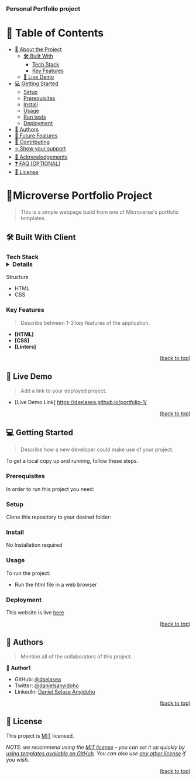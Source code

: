 <a name="readme-top"></a>

  <h3><b>Personal Portfolio project</b></h3>

</div>

<!-- TABLE OF CONTENTS -->

# 📗 Table of Contents

- [📖 About the Project](#)
  - [🛠 Built With](#HTML-CSS)
    - [Tech Stack](#THML-CSS)
    - [Key Features](#h)
  - [🚀 Live Demo](#live-demo)
- [💻 Getting Started](#getting-started)
  - [Setup](#setup)
  - [Prerequisites](#HTML-CSS-GIT)
  - [Install](#install)
  - [Usage](#usage)
  - [Run tests](#run-tests)
  - [Deployment](#triangular_flag_on_post-deployment)
- [👥 Authors](#Daniel-Selase-Anyidoho)
- [🔭 Future Features](#future-features)
- [🤝 Contributing](#contributing)
- [⭐️ Show your support](#support)
- [🙏 Acknowledgements](#acknowledgements)
- [❓ FAQ (OPTIONAL)](#faq)
- [📝 License](#license)

<!-- PROJECT DESCRIPTION -->

# 📖<a name="about-project">Microverse Portfolio Project</a>

> This is a simple webpage build from one of Microverse's portfolio templates.


## 🛠 Built With <a name="built-with">Client</a>

### Tech Stack <details>
  <summary>Structure</summary>
  <ul>
    <li>HTML</li>
    <li>CSS</li>
  </ul>
</details>

<!-- Features -->

### Key Features <a name="key-features"></a>

> Describe between 1-3 key features of the application.

- **[HTML]**
- **[CSS]**
- **[Linters]**

<p align="right">(<a href="#readme-top">back to top</a>)</p>

<!-- LIVE DEMO -->

## 🚀 Live Demo <a name="live-demo"></a>

> Add a link to your deployed project.

- [Live Demo Link] <a href="https://dselasea.github.io/portfolio-1/" target="_blank">https://dselasea.github.io/portfolio-1/</a>

<p align="right">(<a href="#readme-top">back to top</a>)</p>

<!-- GETTING STARTED -->

## 💻 Getting Started <a name="getting-started"></a>

> Describe how a new developer could make use of your project.

To get a local copy up and running, follow these steps.

### Prerequisites

In order to run this project you need:

<!--
Example command:

```sh
 gem install rails
```
 -->

### Setup

Clone this repository to your desired folder:

<!--
Example commands:

```sh
  cd my-folder
  git clone git@github.com:myaccount/my-project.git
```
--->

### Install

No Installation required

<!--
Example command:

```sh
  cd my-project
  gem install
```
--->

### Usage

To run the project:
<ul>
    <li>Run the html file in a web browser</li>
  </ul>
<!--
Example command:

```sh
  rails server
```
--->

### Run tests

To run tests, run the following command:

<!--
Example command:

```sh
  bin/rails test test/models/article_test.rb
```
--->

### Deployment

This website is live <a href="https://dselasea.github.io/portfolio-1">here</a>

<!--
Example:

```sh

```
 -->

<p align="right">(<a href="#readme-top">back to top</a>)</p>

<!-- AUTHORS -->

## 👥 Authors <a name="authors"></a>

> Mention all of the collaborators of this project.

👤 **Author1**

- GitHub: [@dselasea](https://github.com/dselasea)
- Twitter: [@danielsanyidoho](https://twitter.com/danielsanyidoho)
- LinkedIn: [Daniel Selase Anyidoho](https://www.linkedin.com/in/danielsanyidoho/)

<p align="right">(<a href="#readme-top">back to top</a>)</p>

<!-- LICENSE -->

## 📝 License <a name="license"></a>

This project is [MIT](./LICENSE.md) licensed.

_NOTE: we recommend using the [MIT license](LICENSE.md) - you can set it up quickly by [using templates available on GitHub](https://docs.github.com/en/communities/setting-up-your-project-for-healthy-contributions/adding-a-license-to-a-repository). You can also use [any other license](https://choosealicense.com/licenses/) if you wish._

<p align="right">(<a href="#readme-top">back to top</a>)</p>
